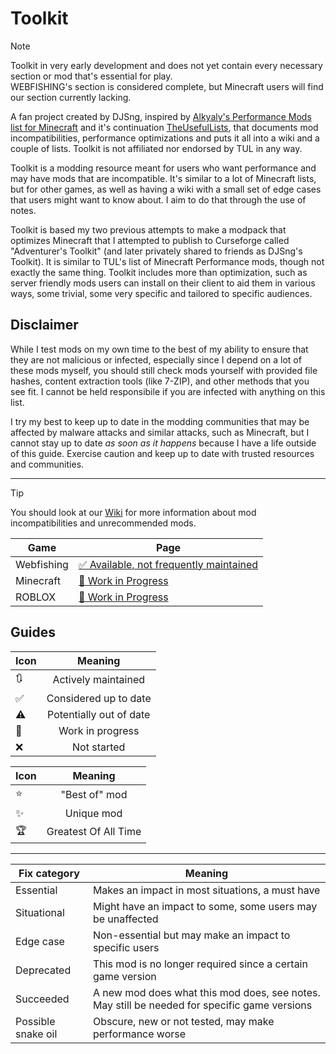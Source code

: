 # Toolkit
> [!NOTE]
> Toolkit in very early development and does not yet contain every necessary section or mod that's essential for play.  
> WEBFISHING's section is considered complete, but Minecraft users will find our section currently lacking.

A fan project created by DJSng, inspired by [Alkyaly's Performance Mods list for Minecraft](https://web.archive.org/web/20211201121958/https://gist.github.com/alkyaly/02830c560d15256855bc529e1e232e88) and it's continuation [TheUsefulLists](https://github.com/TheUsefulLists/UsefulMods), that documents mod incompatibilities, performance optimizations and puts it all into a wiki and a couple of lists. Toolkit is not affiliated nor endorsed by TUL in any way. 

Toolkit is a modding resource meant for users who want performance and may have mods that are incompatible. It's similar to a lot of Minecraft lists, but for other games, as well as having a wiki with a small set of edge cases that users might want to know about. I aim to do that through the use of notes.

Toolkit is based my two previous attempts to make a modpack that optimizes Minecraft that I attempted to publish to Curseforge called "Adventurer's Toolkit" (and later privately shared to friends as DJSng's Toolkit). It is similar to TUL's list of Minecraft Performance mods, though not exactly the same thing. Toolkit includes more than optimization, such as server friendly mods users can install on their client to aid them in various ways, some trivial, some very specific and tailored to specific audiences.

## Disclaimer
While I test mods on my own time to the best of my ability to ensure that they are not malicious or infected, especially since I depend on a lot of these mods myself, you should still check mods yourself with provided file hashes, content extraction tools (like 7-ZIP), and other methods that you see fit. I cannot be held responsibile if you are infected with anything on this list.

I try my best to keep up to date in the modding communities that may be affected by malware attacks and similar attacks, such as Minecraft, but I cannot stay up to date *as soon as it happens* because I have a life outside of this guide. Exercise caution and keep up to date with trusted resources and communities.

***

> [!TIP]
> You should look at our [Wiki](https://github.com/DJSng106/placeholder/wiki) for more information about mod incompatibilities and unrecommended mods.

| Game | Page |
| --- | --- |
| Webfishing | [✅ Available, not frequently maintained](https://github.com/DJSng106/placeholder/tree/webfishing) |
| Minecraft | [🚧 Work in Progress](https://github.com/DJSng106/placeholder/tree/minecraft) |
| ROBLOX | [🚧 Work in Progress](https://github.com/DJSng106/toolkit/tree/roblox) |

## Guides
| Icon | Meaning |
| --- | :---: |
| 🔃 | Actively maintained |
| ✅ | Considered up to date |
| ⚠ | Potentially out of date |
| 🚧 | Work in progress |
| ❌ | Not started |

| Icon | Meaning |
| --- | :---: |
| ⭐ | "Best of" mod |
| ✨ | Unique mod |
| 🏆 | Greatest Of All Time |

***

| Fix category | Meaning |
| --- | --- |
| Essential | Makes an impact in most situations, a must have |
| Situational | Might have an impact to some, some users may be unaffected |
| Edge case | Non-essential but may make an impact to specific users |
| Deprecated | This mod is no longer required since a certain game version |
| Succeeded | A new mod does what this mod does, see notes. May still be needed for specific game versions |
| Possible snake oil | Obscure, new or not tested, may make performance worse |
 

